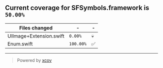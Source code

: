 ## Current coverage for SFSymbols.framework is `50.00%`
Files changed | - | - 
--- | --- | ---
UIImage+Extension.swift | `0.00%` | :skull:
Enum.swift | `100.00%` | :white_check_mark:

---

> Powered by [xcov](https://github.com/nakiostudio/xcov)
